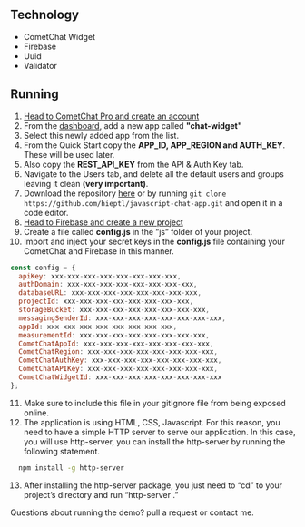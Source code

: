 ## Technology
- CometChat Widget
- Firebase
- Uuid
- Validator

## Running 

1. [Head to CometChat Pro and create an account](https://app.cometchat.com/signup)
2. From the [dashboard](https://app.cometchat.com/apps), add a new app called **"chat-widget"**
3. Select this newly added app from the list.
4. From the Quick Start copy the **APP_ID, APP_REGION and AUTH_KEY**. These will be used later.
5. Also copy the **REST_API_KEY** from the API & Auth Key tab.
6. Navigate to the Users tab, and delete all the default users and groups leaving it clean **(very important)**.
7. Download the repository [here](https://github.com/hieptl/javascript-chat-app/archive/main.zip) or by running `git clone https://github.com/hieptl/javascript-chat-app.git` and open it in a code editor.
8. [Head to Firebase and create a new project](https://console.firebase.google.com)
9. Create a file called **config.js** in the ”js” folder of your project.
10. Import and inject your secret keys in the **config.js** file containing your CometChat and Firebase in this manner.
```js
const config = {
  apiKey: xxx-xxx-xxx-xxx-xxx-xxx-xxx-xxx,
  authDomain: xxx-xxx-xxx-xxx-xxx-xxx-xxx-xxx,
  databaseURL: xxx-xxx-xxx-xxx-xxx-xxx-xxx-xxx,
  projectId: xxx-xxx-xxx-xxx-xxx-xxx-xxx-xxx,
  storageBucket: xxx-xxx-xxx-xxx-xxx-xxx-xxx-xxx,
  messagingSenderId: xxx-xxx-xxx-xxx-xxx-xxx-xxx-xxx,
  appId: xxx-xxx-xxx-xxx-xxx-xxx-xxx-xxx,
  measurementId: xxx-xxx-xxx-xxx-xxx-xxx-xxx-xxx,
  CometChatAppId: xxx-xxx-xxx-xxx-xxx-xxx-xxx-xxx,
  CometChatRegion: xxx-xxx-xxx-xxx-xxx-xxx-xxx-xxx,
  CometChatAuthKey: xxx-xxx-xxx-xxx-xxx-xxx-xxx-xxx,
  CometChatAPIKey: xxx-xxx-xxx-xxx-xxx-xxx-xxx-xxx,
  CometChatWidgetId: xxx-xxx-xxx-xxx-xxx-xxx-xxx-xxx
};
```
11. Make sure to include this file in your gitIgnore file from being exposed online.
12. The application is using HTML, CSS, Javascript. For this reason, you need to have a simple HTTP server to serve our application. In this case, you will use http-server, you can install the http-server by running the following statement. 

```sh
  npm install -g http-server
```
13. After installing the http-server package, you just need to “cd” to your project’s directory and run “http-server .”

Questions about running the demo? pull a request or contact me.
